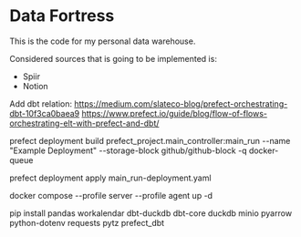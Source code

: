 # Data Fortress

This is the code for my personal data warehouse.

Considered sources that is going to be implemented is:
 - Spiir
 - Notion


Add dbt relation:
https://medium.com/slateco-blog/prefect-orchestrating-dbt-10f3ca0baea9
https://www.prefect.io/guide/blog/flow-of-flows-orchestrating-elt-with-prefect-and-dbt/

prefect deployment build prefect_project.main_controller:main_run --name "Example Deployment" --storage-block github/github-block -q docker-queue

prefect deployment apply main_run-deployment.yaml


docker compose --profile server --profile agent up -d


pip install pandas workalendar dbt-duckdb dbt-core duckdb minio pyarrow python-dotenv requests pytz prefect_dbt